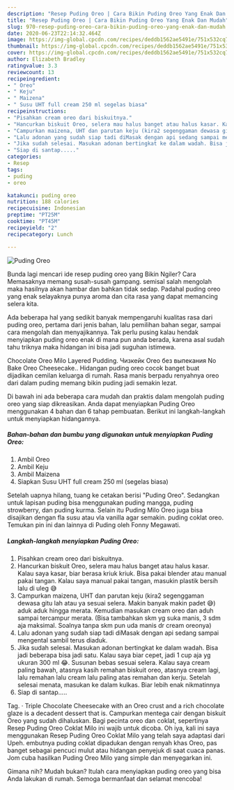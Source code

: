 ```yaml
---
description: "Resep Puding Oreo | Cara Bikin Puding Oreo Yang Enak Dan Mudah"
title: "Resep Puding Oreo | Cara Bikin Puding Oreo Yang Enak Dan Mudah"
slug: 970-resep-puding-oreo-cara-bikin-puding-oreo-yang-enak-dan-mudah
date: 2020-06-23T22:14:32.464Z
image: https://img-global.cpcdn.com/recipes/deddb1562ae5491e/751x532cq70/puding-oreo-foto-resep-utama.jpg
thumbnail: https://img-global.cpcdn.com/recipes/deddb1562ae5491e/751x532cq70/puding-oreo-foto-resep-utama.jpg
cover: https://img-global.cpcdn.com/recipes/deddb1562ae5491e/751x532cq70/puding-oreo-foto-resep-utama.jpg
author: Elizabeth Bradley
ratingvalue: 3.3
reviewcount: 13
recipeingredient:
- " Oreo"
- " Keju"
- " Maizena"
- " Susu UHT full cream 250 ml segelas biasa"
recipeinstructions:
- "Pisahkan cream oreo dari biskuitnya."
- "Hancurkan biskuit Oreo, selera mau halus banget atau halus kasar. Kalau saya kasar, biar berasa kriuk kriuk. Bisa pakai blender atau manual pakai tangan. Kalau saya manual pakai tangan, masukin plastik bersih lalu di uleg 😅"
- "Campurkan maizena, UHT dan parutan keju (kira2 segenggaman dewasa gitu lah atau ya sesuai selera. Makin banyak makin padet 😅) aduk aduk hingga merata. Kemudian masukan cream oreo dan aduh sampai tercampur merata. (Bisa tambahkan skm yg suka manis, 3 sdm aja maksimal. Soalnya tanpa skm pun uda manis dr cream oreonya)"
- "Lalu adonan yang sudah siap tadi diMasak dengan api sedang sampai mengental sambil terus diaduk."
- "Jika sudah selesai. Masukan adonan bertingkat ke dalam wadah. Bisa jadi beberapa bisa jadi satu. Kalau saya biar cepet, jadi 1 cup aja yg ukuran 300 ml 😂. Susunan bebas sesuai selera. Kalau saya cream paling bawah, atasnya kasih remahan biskuit oreo, atasnya cream lagi, lalu remahan lalu cream lalu paling atas remahan dan kerju. Setelah selesai menata, masukan ke dalam kulkas. Biar lebih enak nikmatinnya"
- "Siap di santap....."
categories:
- Resep
tags:
- puding
- oreo

katakunci: puding oreo 
nutrition: 188 calories
recipecuisine: Indonesian
preptime: "PT25M"
cooktime: "PT45M"
recipeyield: "2"
recipecategory: Lunch

---
```



![Puding Oreo](https://img-global.cpcdn.com/recipes/deddb1562ae5491e/751x532cq70/puding-oreo-foto-resep-utama.jpg)

Bunda lagi mencari ide resep puding oreo yang Bikin Ngiler? Cara Memasaknya memang susah-susah gampang. semisal salah mengolah maka hasilnya akan hambar dan bahkan tidak sedap. Padahal puding oreo yang enak selayaknya punya aroma dan cita rasa yang dapat memancing selera kita.

Ada beberapa hal yang sedikit banyak mempengaruhi kualitas rasa dari puding oreo, pertama dari jenis bahan, lalu pemilihan bahan segar, sampai cara mengolah dan menyajikannya. Tak perlu pusing kalau hendak menyiapkan puding oreo enak di mana pun anda berada, karena asal sudah tahu triknya maka hidangan ini bisa jadi suguhan istimewa.

Chocolate Oreo Milo Layered Pudding. Чизкейк Oreo без выпекания No Bake Oreo Cheesecake.. Hidangan puding oreo cocok banget buat dijadikan cemilan keluarga di rumah. Rasa manis berpadu renyahnya oreo dari dalam puding memang bikin puding jadi semakin lezat.


Di bawah ini ada beberapa cara mudah dan praktis dalam mengolah puding oreo yang siap dikreasikan. Anda dapat menyiapkan Puding Oreo menggunakan 4 bahan dan 6 tahap pembuatan. Berikut ini langkah-langkah untuk menyiapkan hidangannya.

<!--inarticleads1-->

##### Bahan-bahan dan bumbu yang digunakan untuk menyiapkan Puding Oreo:

1. Ambil  Oreo
1. Ambil  Keju
1. Ambil  Maizena
1. Siapkan  Susu UHT full cream 250 ml (segelas biasa)


Setelah uapnya hilang, tuang ke cetakan berisi &#34;Puding Oreo&#34;. Sedangkan untuk lapisan puding bisa menggunakan puding mangga, puding strowberry, dan puding kurma. Selain itu Puding Milo Oreo juga bisa disajikan dengan fla susu atau vla vanilla agar semakin. puding coklat oreo. Temukan pin ini dan lainnya di Puding oleh Fonny Megawati. 

<!--inarticleads2-->

##### Langkah-langkah menyiapkan Puding Oreo:

1. Pisahkan cream oreo dari biskuitnya.
1. Hancurkan biskuit Oreo, selera mau halus banget atau halus kasar. Kalau saya kasar, biar berasa kriuk kriuk. Bisa pakai blender atau manual pakai tangan. Kalau saya manual pakai tangan, masukin plastik bersih lalu di uleg 😅
1. Campurkan maizena, UHT dan parutan keju (kira2 segenggaman dewasa gitu lah atau ya sesuai selera. Makin banyak makin padet 😅) aduk aduk hingga merata. Kemudian masukan cream oreo dan aduh sampai tercampur merata. (Bisa tambahkan skm yg suka manis, 3 sdm aja maksimal. Soalnya tanpa skm pun uda manis dr cream oreonya)
1. Lalu adonan yang sudah siap tadi diMasak dengan api sedang sampai mengental sambil terus diaduk.
1. Jika sudah selesai. Masukan adonan bertingkat ke dalam wadah. Bisa jadi beberapa bisa jadi satu. Kalau saya biar cepet, jadi 1 cup aja yg ukuran 300 ml 😂. Susunan bebas sesuai selera. Kalau saya cream paling bawah, atasnya kasih remahan biskuit oreo, atasnya cream lagi, lalu remahan lalu cream lalu paling atas remahan dan kerju. Setelah selesai menata, masukan ke dalam kulkas. Biar lebih enak nikmatinnya
1. Siap di santap.....


Tag. · Triple Chocolate Cheesecake with an Oreo crust and a rich chocolate glaze is a decadent dessert that is. Campurkan mentega cair dengan biskuit Oreo yang sudah dihaluskan. Bagi pecinta oreo dan coklat, sepertinya Resep Puding Oreo Coklat Milo ini wajib untuk dicoba. Oh iya, kali ini saya menggunakan Resep Puding Oreo Coklat Milo yang telah saya adaptasi dari Upeh. embutnya puding coklat dipadukan dengan renyah khas Oreo, pas banget sebagai pencuci mulut atau hidangan penyejuk di saat cuaca panas. Jom cuba hasilkan Puding Oreo Milo yang simple dan menyegarkan ini. 

Gimana nih? Mudah bukan? Itulah cara menyiapkan puding oreo yang bisa Anda lakukan di rumah. Semoga bermanfaat dan selamat mencoba!
